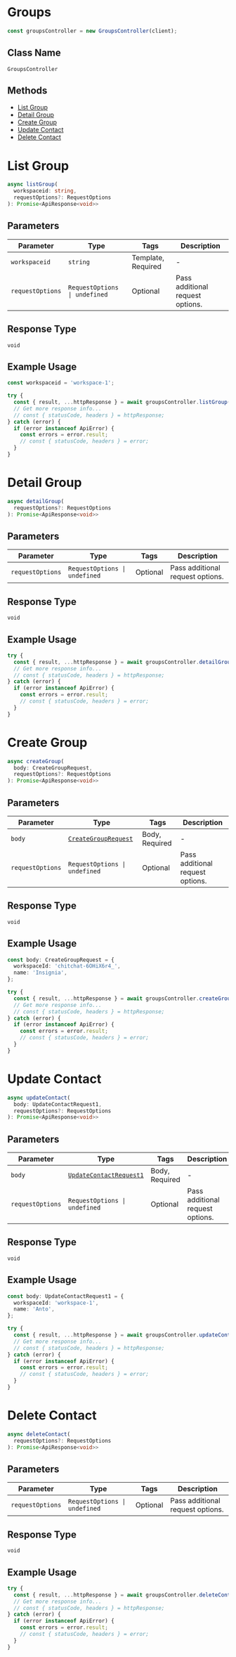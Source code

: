 # Groups

```ts
const groupsController = new GroupsController(client);
```

## Class Name

`GroupsController`

## Methods

* [List Group](../../doc/controllers/groups.md#list-group)
* [Detail Group](../../doc/controllers/groups.md#detail-group)
* [Create Group](../../doc/controllers/groups.md#create-group)
* [Update Contact](../../doc/controllers/groups.md#update-contact)
* [Delete Contact](../../doc/controllers/groups.md#delete-contact)


# List Group

```ts
async listGroup(
  workspaceid: string,
  requestOptions?: RequestOptions
): Promise<ApiResponse<void>>
```

## Parameters

| Parameter | Type | Tags | Description |
|  --- | --- | --- | --- |
| `workspaceid` | `string` | Template, Required | - |
| `requestOptions` | `RequestOptions \| undefined` | Optional | Pass additional request options. |

## Response Type

`void`

## Example Usage

```ts
const workspaceid = 'workspace-1';

try {
  const { result, ...httpResponse } = await groupsController.listGroup(workspaceid);
  // Get more response info...
  // const { statusCode, headers } = httpResponse;
} catch (error) {
  if (error instanceof ApiError) {
    const errors = error.result;
    // const { statusCode, headers } = error;
  }
}
```


# Detail Group

```ts
async detailGroup(
  requestOptions?: RequestOptions
): Promise<ApiResponse<void>>
```

## Parameters

| Parameter | Type | Tags | Description |
|  --- | --- | --- | --- |
| `requestOptions` | `RequestOptions \| undefined` | Optional | Pass additional request options. |

## Response Type

`void`

## Example Usage

```ts
try {
  const { result, ...httpResponse } = await groupsController.detailGroup();
  // Get more response info...
  // const { statusCode, headers } = httpResponse;
} catch (error) {
  if (error instanceof ApiError) {
    const errors = error.result;
    // const { statusCode, headers } = error;
  }
}
```


# Create Group

```ts
async createGroup(
  body: CreateGroupRequest,
  requestOptions?: RequestOptions
): Promise<ApiResponse<void>>
```

## Parameters

| Parameter | Type | Tags | Description |
|  --- | --- | --- | --- |
| `body` | [`CreateGroupRequest`](../../doc/models/create-group-request.md) | Body, Required | - |
| `requestOptions` | `RequestOptions \| undefined` | Optional | Pass additional request options. |

## Response Type

`void`

## Example Usage

```ts
const body: CreateGroupRequest = {
  workspaceId: 'chitchat-6OHiX6r4_',
  name: 'Insignia',
};

try {
  const { result, ...httpResponse } = await groupsController.createGroup(body);
  // Get more response info...
  // const { statusCode, headers } = httpResponse;
} catch (error) {
  if (error instanceof ApiError) {
    const errors = error.result;
    // const { statusCode, headers } = error;
  }
}
```


# Update Contact

```ts
async updateContact(
  body: UpdateContactRequest1,
  requestOptions?: RequestOptions
): Promise<ApiResponse<void>>
```

## Parameters

| Parameter | Type | Tags | Description |
|  --- | --- | --- | --- |
| `body` | [`UpdateContactRequest1`](../../doc/models/update-contact-request-1.md) | Body, Required | - |
| `requestOptions` | `RequestOptions \| undefined` | Optional | Pass additional request options. |

## Response Type

`void`

## Example Usage

```ts
const body: UpdateContactRequest1 = {
  workspaceId: 'workspace-1',
  name: 'Anto',
};

try {
  const { result, ...httpResponse } = await groupsController.updateContact(body);
  // Get more response info...
  // const { statusCode, headers } = httpResponse;
} catch (error) {
  if (error instanceof ApiError) {
    const errors = error.result;
    // const { statusCode, headers } = error;
  }
}
```


# Delete Contact

```ts
async deleteContact(
  requestOptions?: RequestOptions
): Promise<ApiResponse<void>>
```

## Parameters

| Parameter | Type | Tags | Description |
|  --- | --- | --- | --- |
| `requestOptions` | `RequestOptions \| undefined` | Optional | Pass additional request options. |

## Response Type

`void`

## Example Usage

```ts
try {
  const { result, ...httpResponse } = await groupsController.deleteContact();
  // Get more response info...
  // const { statusCode, headers } = httpResponse;
} catch (error) {
  if (error instanceof ApiError) {
    const errors = error.result;
    // const { statusCode, headers } = error;
  }
}
```

